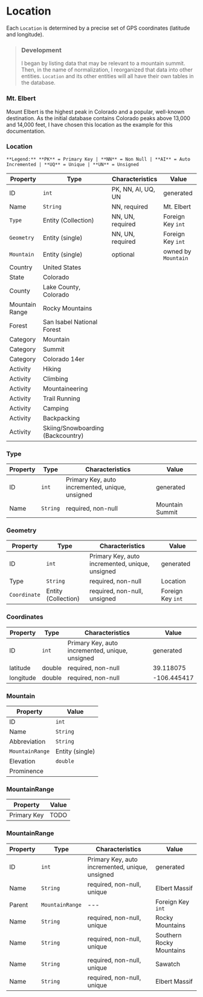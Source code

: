 # Location

Each `Location` is determined by a precise set of GPS coordinates (latitude and longitude).

> ### Development
> I began by listing data that may be relevant to a mountain summit.  Then, in the name of normalization, I reorganized that data into other entities.  `Location` and its other entities will all have their own tables in the database.

### Mt. Elbert

Mount Elbert is the highest peak in Colorado and a popular, well-known destination.  As the initial database contains Colorado peaks above 13,000 and 14,000 feet, I have chosen this location as the example for this documentation.

### Location

```
**Legend:** **PK** = Primary Key | **NN** = Non Null | **AI** = Auto Incremented | **UQ** = Unique | **UN** = Unsigned
```

| Property | Type | Characteristics | Value |
| --- | --- | --- | --- |
| ID | `int` | PK, NN, AI, UQ, UN | generated |
| Name | `String` | NN, required | Mt. Elbert |
| `Type` | Entity (Collection) | NN, UN, required | Foreign Key `int` |
| `Geometry` | Entity (single) | NN, UN, required | Foreign Key `int` |
| `Mountain` | Entity (single) | optional | owned by `Mountain` |
| Country | United States |
| State | Colorado |
| County | Lake County, Colorado |
| Mountain Range | Rocky Mountains |
| Forest | San Isabel National Forest |
| Category | Mountain |
| Category | Summit |
| Category | Colorado 14er |
| Activity | Hiking |
| Activity | Climbing |
| Activity | Mountaineering |
| Activity | Trail Running |
| Activity | Camping |
| Activity | Backpacking |
| Activity | Skiing/Snowboarding (Backcountry) |

### Type

| Property | Type | Characteristics | Value |
| --- | --- | --- | --- |
| ID | `int` | Primary Key, auto incremented, unique, unsigned | generated |
| Name | `String` | required, non-null | Mountain Summit |

### Geometry

| Property | Type | Characteristics | Value |
| --- | --- | --- | --- |
| ID | `int` | Primary Key, auto incremented, unique, unsigned | generated |
| Type | `String` | required, non-null | Location |
| `Coordinate` | Entity (Collection) | required, non-null, unsigned | Foreign Key `int` |

### Coordinates

| Property | Type | Characteristics | Value |
| --- | --- | --- | --- |
| ID | `int` | Primary Key, auto incremented, unique, unsigned | generated |
| latitude | double | required, non-null | 39.118075 |
| longitude | double | required, non-null | -106.445417 |

### Mountain

| Property | Value |
| --- | --- |
| ID | `int` | Primary Key, auto incremented, unique, unsigned | generated |
| Name | `String` | required, non-null, unique | Mount Elbert |
| Abbreviation | `String` | required, non-null, unique | Mt. Elbert |
| `MountainRange` | Entity (single) | required, non-null | Foreign Key `int` |
| Elevation | `double` | required, non-null, unsigned | 4389.12 |
| Prominence |

### MountainRange

| Property | Value |
| --- | --- |
| Primary Key | TODO |

### MountainRange

| Property | Type | Characteristics | Value |
| --- | --- | --- | --- |
| ID | `int` | Primary Key, auto incremented, unique, unsigned | generated |
| Name | `String` | required, non-null, unique | Elbert Massif |
| Parent | `MountainRange` | --- | Foreign Key `int` |
| Name | `String` | required, non-null, unique | Rocky Mountains |
| Name | `String` | required, non-null, unique | Southern Rocky Mountains |
| Name | `String` | required, non-null, unique | Sawatch |
| Name | `String` | required, non-null, unique | Elbert Massif |
